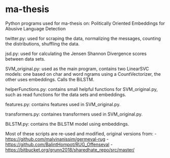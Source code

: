 # ma-thesis

Python programs used for ma-thesis on: Politically Oriented Embeddings for Abusive Language Detection

twitter.py: used for scraping the data, normalizing the messages, counting the distributions, shuffling the data.

jsd.py: used for calculating the Jensen Shannon Divergence scores between data sets.

SVM_original.py: used as the main program, contains two LinearSVC models: one based on char and word ngrams using a CountVectorizer, the other uses embeddings. Calls the BiLSTM.

helperFunctions.py: contains small helpful functions for SVM_original.py, such as read functions for the data sets and embeddings.

features.py: contains features used in SVM_original.py.

transformers.py: containes transformers used in SVM_original.py.

BiLSTM.py: contains the BiLSTM model using embeddings.

Most of these scripts are re-used and modified, original versions from:
-https://github.com/malvinanissim/germeval-rug
-https://github.com/BalintHompot/RUG_Offenseval
-https://bitbucket.org/grunn2018/sharedhate_repo/src/master/
